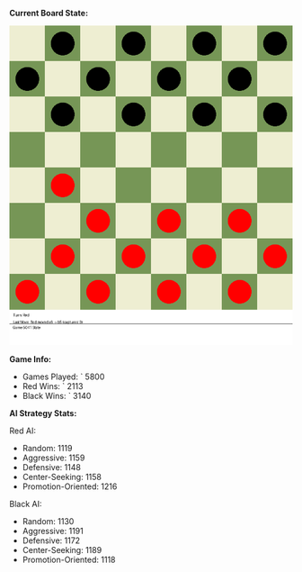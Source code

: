 
**Current Board State:**  
<!-- START_GIF -->
![Checkers Game](./checkers_game.gif)
<!-- END_GIF -->

**Game Info:**  
- Games Played: `<!-- GAMES_PLAYED --> 5800
- Red Wins: `<!-- RED_WINS --> 2113
- Black Wins: `<!-- BLACK_WINS --> 3140

<!-- AI_STATS -->
**AI Strategy Stats:**

Red AI:
- Random: 1119
- Aggressive: 1159
- Defensive: 1148
- Center-Seeking: 1158
- Promotion-Oriented: 1216

Black AI:
- Random: 1130
- Aggressive: 1191
- Defensive: 1172
- Center-Seeking: 1189
- Promotion-Oriented: 1118
